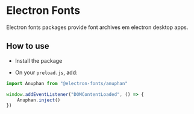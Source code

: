 # Electron Fonts

Electron fonts packages provide font archives em electron desktop apps.

## How to use

* Install the package

* On your `preload.js`, add:

```ts
import Anuphan from "@electron-fonts/anuphan"

window.addEventListener("DOMContentLoaded", () => {
    Anuphan.inject()
})
```